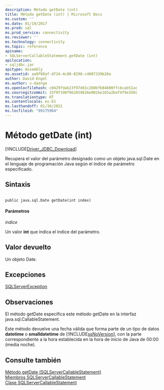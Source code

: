 ```yaml
---
description: Método getDate (int)
title: Método getDate (int) | Microsoft Docs
ms.custom: ''
ms.date: 01/19/2017
ms.prod: sql
ms.prod_service: connectivity
ms.reviewer: ''
ms.technology: connectivity
ms.topic: reference
apiname:
- SQLServerCallableStatement.getDate (int)
apilocation:
- sqljdbc.jar
apitype: Assembly
ms.assetid: aa9f08af-df24-4c80-8298-c4007339b20a
author: David-Engel
ms.author: v-daenge
ms.openlocfilehash: c0429fdab23f97dd1c2b0bfb84600ffcbcab51ac
ms.sourcegitcommit: 33f0f190f962059826e002be165a2bef4f9e350c
ms.translationtype: HT
ms.contentlocale: es-ES
ms.lasthandoff: 01/30/2021
ms.locfileid: "99175964"
---
```

# <a name="getdate-method-int"></a>Método getDate (int)
[!INCLUDE[Driver_JDBC_Download](../../../includes/driver_jdbc_download.md)]

  Recupera el valor del parámetro designado como un objeto java.sql.Date en el lenguaje de programación Java según el índice de parámetro especificado.  
  
## <a name="syntax"></a>Sintaxis  
  
```  
  
public java.sql.Date getDate(int index)  
```  
  
#### <a name="parameters"></a>Parámetros  
 *índice*  
  
 Un valor **int** que indica el índice del parámetro.  
  
## <a name="return-value"></a>Valor devuelto  
 Un objeto Date.  
  
## <a name="exceptions"></a>Excepciones  
 [SQLServerException](../../../connect/jdbc/reference/sqlserverexception-class.md)  
  
## <a name="remarks"></a>Observaciones  
 El método getDate especifica este método getDate en la interfaz java.sql.CallableStatement.  
  
 Este método devuelve una fecha válida que forma parte de un tipo de datos  **datetime** o **smalldatetime** de [!INCLUDE[ssNoVersion](../../../includes/ssnoversion-md.md)], con la parte correspondiente a la hora establecida en la hora de inicio de Java de 00:00 (media noche).  
  
## <a name="see-also"></a>Consulte también  
 [Método getDate &#40;SQLServerCallableStatement&#41;](../../../connect/jdbc/reference/getdate-method-sqlservercallablestatement.md)   
 [Miembros SQLServerCallableStatement](../../../connect/jdbc/reference/sqlservercallablestatement-members.md)   
 [Clase SQLServerCallableStatement](../../../connect/jdbc/reference/sqlservercallablestatement-class.md)  
  
  
